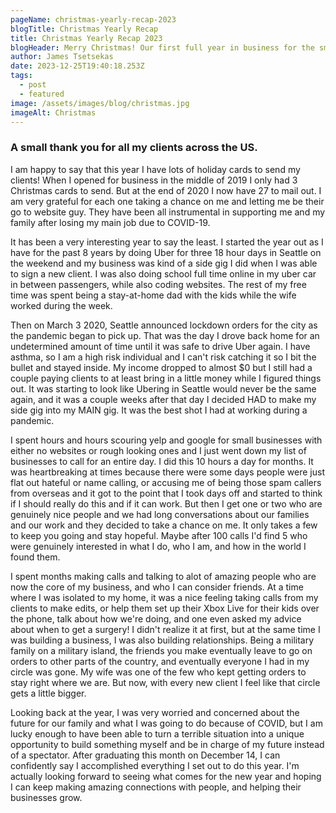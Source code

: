 ```yaml
---
pageName: christmas-yearly-recap-2023
blogTitle: Christmas Yearly Recap
title: Christmas Yearly Recap 2023
blogHeader: Merry Christmas! Our first full year in business for the small business.
author: James Tsetsekas
date: 2023-12-25T19:40:18.253Z
tags:
  - post
  - featured
image: /assets/images/blog/christmas.jpg
imageAlt: Christmas
---
```

<h3 class="blog-h3">A small thank you for all my clients across the US.</h3>
<p>
    I am happy to say that this year I have lots of holiday cards to send my clients! When I opened for business in the middle of 2019 I only had 3 Christmas cards to send. But at the end of 2020 I now have 27 to mail out.  I am very grateful for each one taking a chance on me and letting me be their go to website guy.  They have been all instrumental in supporting me and my family after losing my main job due to COVID-19.
</p>
<p>
    It has been a very interesting year to say the least. I started the year out as I have for the past 8 years by doing Uber for three 18 hour days in Seattle on the weekend and my business was kind of a side gig I did when I was able to sign a new client. I was also doing school full time online in my uber car in between passengers, while also coding websites. The rest of my free time was spent being a stay-at-home dad with the kids while the wife worked during the week. 
</p>
<p>
    Then on March 3 2020, Seattle announced lockdown orders for the city as the pandemic began to pick up.  That was the day I drove back home for an undetermined amount of time until it was safe to drive Uber again.  I have asthma, so I am a high risk individual and I can't risk catching it so I bit the bullet and stayed inside. My income dropped to almost $0 but I still had a couple paying clients to at least bring in a little money while I figured things out.  It was starting to look like Ubering in Seattle would never be the same again, and it was a couple weeks after that day I decided HAD to make my side gig into my MAIN gig. It was the best shot I had at working during a pandemic.  
</p>
<p>
    I spent hours and hours scouring yelp and google for small businesses with either no websites or rough looking ones and I just went down my list of businesses to call for an entire day.  I did this 10 hours a day for months.  It was heartbreaking at times because there were some days people were just flat out hateful or name calling, or accusing me of being those spam callers from overseas and it got to the point that I took days off and started to think if I should really do this and if it can work.  But then I get one or two who are genuinely nice people and we had long conversations about our families and our work and they decided to take a chance on me.  It only takes a few to keep you going and stay hopeful.  Maybe after 100 calls I'd find 5 who were genuinely interested in what I do, who I am, and how in the world I found them.  
</p>
<p>
    I spent months making calls and talking to alot of amazing people who are now the core of my business, and who I can consider friends.  At a time where I was isolated to my home, it was a nice feeling taking calls from my clients to make edits, or help them set up their Xbox Live for their kids over the phone, talk about how we're doing, and one even asked my advice about when to get a surgery! I didn't realize it at first, but at the same time I was building a business, I was also building relationships. Being a military family on a military island, the friends you make eventually leave to go on orders to other parts of the country, and eventually everyone I had in my circle was gone.  My wife was one of the few who kept getting orders to stay right where we are.  But now, with every new client I feel like that circle gets a little bigger.  
</p>
<p>
    Looking back at the year, I was very worried and concerned about the future for our family and what I was going to do because of COVID, but I am lucky enough to have been able to turn a terrible situation into a unique opportunity to build something myself and be in charge of my future instead of a spectator.  After graduating this month on December 14, I can confidently say I accomplished everything I set out to do this year. I'm actually looking forward to seeing what comes for the new year and hoping I can keep making amazing connections with people, and helping their businesses grow.
</p>